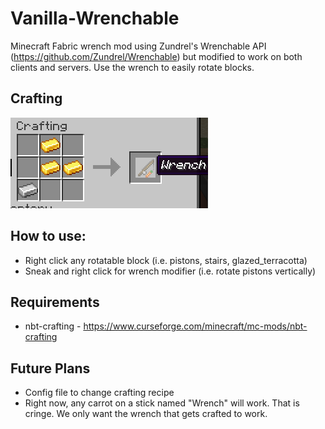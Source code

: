 # Vanilla-Wrenchable
Minecraft Fabric wrench mod using Zundrel's Wrenchable API (https://github.com/Zundrel/Wrenchable) but modified to work on both clients and servers. Use the wrench to easily rotate blocks.

## Crafting
![](readme-images/wrench_recipe.png)

## How to use:
* Right click any rotatable block (i.e. pistons, stairs, glazed_terracotta)
* Sneak and right click for wrench modifier (i.e. rotate pistons vertically)

## Requirements
* nbt-crafting - https://www.curseforge.com/minecraft/mc-mods/nbt-crafting

## Future Plans
* Config file to change crafting recipe
* Right now, any carrot on a stick named "Wrench" will work. That is cringe. We only want the wrench that gets crafted to work.